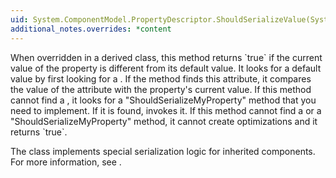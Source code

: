 ```yaml
---
uid: System.ComponentModel.PropertyDescriptor.ShouldSerializeValue(System.Object)
additional_notes.overrides: *content
---
```


<p>When overridden in a derived class, this method returns `true` if the current value of the property is different from its default value. It looks for a default value by first looking for a <xref href="System.ComponentModel.DefaultValueAttribute"></xref>. If the method finds this attribute, it compares the value of the attribute with the property's current value. If this method cannot find a <xref href="System.ComponentModel.DefaultValueAttribute"></xref>, it looks for a "ShouldSerializeMyProperty" method that you need to implement. If it is found, <xref href="System.ComponentModel.PropertyDescriptor.ShouldSerializeValue(System.Object)"></xref> invokes it. If this method cannot find a <xref href="System.ComponentModel.DefaultValueAttribute"></xref> or a "ShouldSerializeMyProperty" method, it cannot create optimizations and it returns `true`.
 <block subset="none" type="note"><p>  
 The <xref href="System.ComponentModel.Design.ComponentDesigner"></xref> class implements special serialization logic for inherited components. For more information, see <xref href="System.ComponentModel.Design.ComponentDesigner"></xref>.  
</p></block></p>


